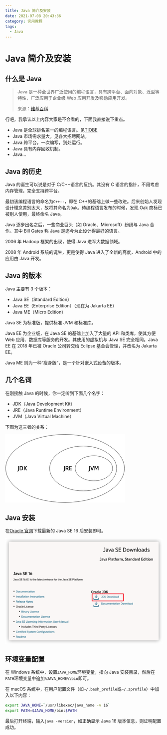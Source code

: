 ```yaml
---
title: Java 简介及安装
date: 2021-07-08 20:43:36
category: 实用教程
tags:
  - Java
---
```


# Java 简介及安装

## 什么是 Java

> Java 是一种全世界广泛使用的编程语言，具有跨平台、面向对象、泛型等特性，广泛应用于企业级 Web 应用开发及移动应用开发。
>
> 来源：[维基百科](https://zh.wikipedia.org/wiki/Java)

行吧，我承认以上内容大家是不会看的，下面我直接说下重点。

- Java 是全球排名第一的编程语言。见[TIOBE](https://www.tiobe.com/tiobe-index/)
- Java 市场需求量大。见各大招聘网站。
- Java 跨平台，一次编写，到处运行。
- Java 具有内存回收机制。
- Java...

## Java 的历史

Java 的诞生可以说是对于 C/C++语言的反抗。其没有 C 语言的指针，不用考虑内存管理，完全支持跨平台。

最初该编程语言的命名为`C++--`，即在 C++的基础上做一些改进。后来创始人发现设计理念差别太大，故将其命名为`Oak`。待编程语言发布的时候，发现 Oak 商标已被别人使用，最终命名 Java。

Java 逐步出名之后，一些商业巨头（如 Oracle、Microsoft）纷纷与 Java 合作。其中 Bill Gates 称 Java 是迄今为止设计得最好的语言。

2006 年 Hadoop 框架的出现，使得 Java 进军大数据领域。

2008 年 Android 系统的诞生，更是使得 Java 进入了全新的高度，Android 中的应用由 Java 开发。

## Java 的版本

Java 主要有 3 个版本：

- Java SE（Standard Edition）
- Java EE（Enterprise Edition）（现在为 Jakarta EE）
- Java ME（Micro Edition）

Java SE 为标准版，提供标准 JVM 和标准库。

Java EE 为企业版，在 Java SE 的基础上加入了大量的 API 和类库，使其方便 Web 应用、数据库等服务的开发。其使用的虚拟机与 Java SE 完全相同。Java EE 在 2018 年已被 Oracle 公司转交给 Eclipse 基金会管理，并改名为 Jakarta EE。

Java ME 则为一种“瘦身版”，是一个针对嵌入式设备的版本。

## 几个名词

在刚接触 Java 的时候，你一定听到下面几个名字：

- JDK（Java Development Kit）
- JRE（Java Runtime Environment）
- JVM（Java Virtual Machine）

下图为这三者的关系：

![image-20210708201256400](./install/image-20210708201256400.png)

## Java 安装

在[Oracle 官网](https://www.oracle.com/java/technologies/javase-downloads.html)下载最新的 Java SE 16 后安装即可。

![image-20210708201627711](./install/image-20210708201627711.png)

## 环境变量配置

在 Windows 系统中，设置`JAVA_HOME`环境变量，指向 Java 安装目录，然后在`PATH`环境变量中追加`%JAVA_HOME%\bin`即可。

在 macOS 系统中，在用户配置文件（如`~/.bash_profile`或`~/.zprofile`）中加入以下内容：

```bash
export JAVA_HOME=`/usr/libexec/java_home -v 16`
export PATH=$JAVA_HOME/bin:$PATH
```

最后打开终端，输入`java -version`，如正确显示 Java 16 版本信息，则证明配置成功。
